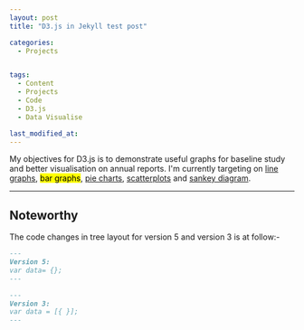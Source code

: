 ```yaml
---
layout: post
title: "D3.js in Jekyll test post"

categories:
  - Projects


tags:
  - Content
  - Projects
  - Code
  - D3.js
  - Data Visualise

last_modified_at:
---
```


My objectives for D3.js is to demonstrate useful graphs for baseline study and better visualisation on annual reports. I'm currently targeting on <ins>line graphs</ins>, <mark>bar graphs</mark>, <ins>pie charts</ins>, <ins>scatterplots</ins> and <ins>sankey diagram</ins>. 

---

## Noteworthy
The code changes in tree layout for version 5 and version 3 is at follow:- 

```md
---
Version 5:
var data= {};
---
```

```md
---
Version 3: 
var data = [{ }];
---
```
